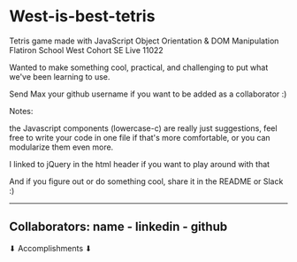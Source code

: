 # West-is-best-tetris
Tetris game made with JavaScript Object Orientation &amp; DOM Manipulation 
Flatiron School West Cohort SE Live 11022

Wanted to make something cool, practical, and challenging to put what we've been learning to use.

Send Max your github username if you want to be added as a collaborator :)

Notes:

the Javascript components (lowercase-c) are really just suggestions, feel free to
write your code in one file if that's more comfortable, or you can modularize them even more.

I linked to jQuery in the html header if you want to play around with that

And if you figure out or do something cool, share it in the README or Slack :)

--------------------------------------------
Collaborators: 
name - linkedin - github
--------------------------------------------

 ⬇ Accomplishments ⬇

